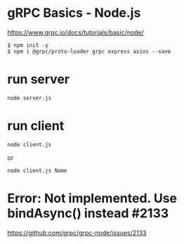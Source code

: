 # gRPC Basics - Node.js #

https://www.grpc.io/docs/tutorials/basic/node/

```shell
$ npm init -y
$ npm i @grpc/proto-loader grpc express axios --save
```

# run server #

```
node server.js
```

# run client #

```
node client.js
```

or

```
node client.js Name
```


# Error: Not implemented. Use bindAsync() instead #2133 #

<https://github.com/grpc/grpc-node/issues/2133>
